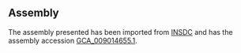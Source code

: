
Assembly
--------

The assembly presented has been imported from 
[INSDC](http://www.insdc.org) and has the assembly accession
[GCA\_009014655.1](http://www.ebi.ac.uk/ena/data/view/GCA_009014655.1).

